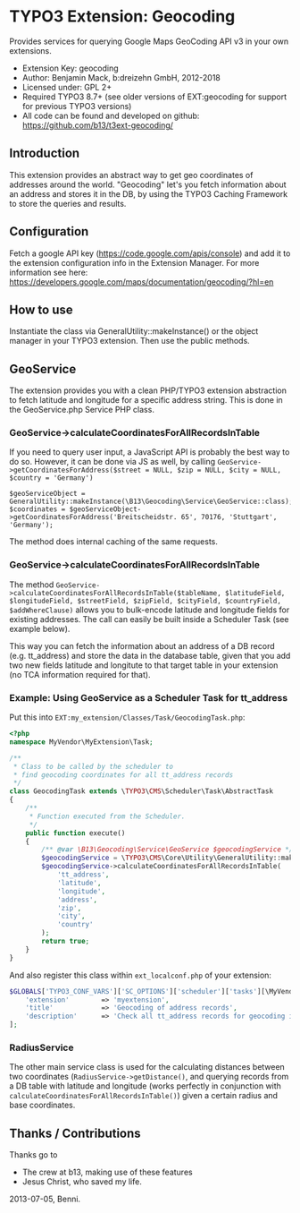 # TYPO3 Extension: Geocoding

Provides services for querying Google Maps GeoCoding API v3 in your own extensions.

* Extension Key: geocoding
* Author: Benjamin Mack, b:dreizehn GmbH, 2012-2018
* Licensed under: GPL 2+
* Required TYPO3 8.7+ (see older versions of EXT:geocoding for support for previous TYPO3 versions)
* All code can be found and developed on github: https://github.com/b13/t3ext-geocoding/

## Introduction
This extension provides an abstract way to get geo coordinates of addresses around the world. "Geocoding" let's you fetch information about an address and stores it in the DB, by using the TYPO3 Caching Framework to store the queries and results.

## Configuration
Fetch a google API key (https://code.google.com/apis/console) and add it to the extension configuration info in the Extension Manager. For more information see here: https://developers.google.com/maps/documentation/geocoding/?hl=en

## How to use
Instantiate the class via GeneralUtility::makeInstance() or the object manager in your TYPO3 extension. Then use the public methods.

## GeoService
The extension provides you with a clean PHP/TYPO3 extension abstraction to fetch latitude and longitude for a specific address string. This is done in the GeoService.php Service PHP class.

### GeoService->calculateCoordinatesForAllRecordsInTable

If you need to query user input, a JavaScript API is probably the best way to do so. However, it can be done via JS as well, by calling `GeoService->getCoordinatesForAddress($street = NULL, $zip = NULL, $city = NULL, $country = 'Germany')`

	$geoServiceObject = GeneralUtility::makeInstance(\B13\Geocoding\Service\GeoService::class);
	$coordinates = $geoServiceObject->getCoordinatesForAddress('Breitscheidstr. 65', 70176, 'Stuttgart', 'Germany');

The method does internal caching of the same requests.

### GeoService->calculateCoordinatesForAllRecordsInTable

The method `GeoService->calculateCoordinatesForAllRecordsInTable($tableName, $latitudeField, $longitudeField, $streetField, $zipField, $cityField, $countryField, $addWhereClause)` allows you to bulk-encode latitude and longitude fields for existing addresses. The call can easily be built inside a Scheduler Task (see example below).

This way you can fetch the information about an address of a DB record (e.g. tt_address) and store the data in the database table, given that you add two new fields latitude and longitute to that target table in your extension (no TCA information required for that).

### Example: Using GeoService as a Scheduler Task for tt_address

Put this into `EXT:my_extension/Classes/Task/GeocodingTask.php`:

```php
<?php
namespace MyVendor\MyExtension\Task;

/**
 * Class to be called by the scheduler to
 * find geocoding coordinates for all tt_address records
 */
class GeocodingTask extends \TYPO3\CMS\Scheduler\Task\AbstractTask
{
    /**
     * Function executed from the Scheduler.
     */
    public function execute()
    {
        /** @var \B13\Geocoding\Service\GeoService $geocodingService */
        $geocodingService = \TYPO3\CMS\Core\Utility\GeneralUtility::makeInstance(\B13\Geocoding\Service\GeoService::class);
        $geocodingService->calculateCoordinatesForAllRecordsInTable(
            'tt_address',
            'latitude',
            'longitude',
            'address',
            'zip',
            'city',
            'country'
        );
        return true;
    }
}
```

And also register this class within `ext_localconf.php` of your extension:

```php
$GLOBALS['TYPO3_CONF_VARS']['SC_OPTIONS']['scheduler']['tasks'][\MyVendor\MyExtension\Task\GeocodingTask::class] = [
    'extension'        => 'myextension',
    'title'            => 'Geocoding of address records',
    'description'      => 'Check all tt_address records for geocoding information and write them into the fields'
];
```

### RadiusService
The other main service class is used for the calculating distances between two coordinates (`RadiusService->getDistance()`, and querying records from a DB table with latitude and longitude (works perfectly in conjunction with `calculateCoordinatesForAllRecordsInTable()`) given a certain radius and base coordinates.


## Thanks / Contributions

Thanks go to

* The crew at b13, making use of these features
* Jesus Christ, who saved my life.

2013-07-05, Benni.
